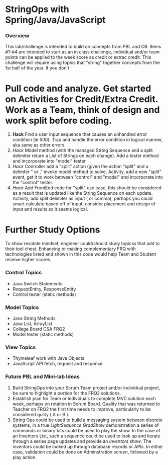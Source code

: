 # StringOps with Spring/Java/JavaScript

### Overview
This lab/challenge is intended to build on concepts from PBL and CB.  Items #1-#4 are intended to start as an in class challenge, individual and/or team points can be applied to the week score as credit or extrac credit.  This challenge will require using topics that "string" together concepts from the 1st half of the year.  If you don't 

# Pull code and analyze.  Get started on Activities for Credit/Extra Credit.  Work as a Team, think of design and work split before coding.
1.  **Hack** Find a user input sequence that causes an unhandled error condition (ie 500).  Trap and handle the error condition in logical manner, aka same as other errors.
1.  *Hack* Model method (with the managed String Sequence and a split delimiter return a List of Strings on each change).  Add a tester method and incorporate into "model" tester
1. *Hack* Controller add a "split" action (given the action "split" and a delimter "<space> or ," invoke model method to solve.  Activity, add a new "split" event, get it to work between "control" and "model" and incorporate into the "control" tester.
1. *Hack* Add FrontEnd code for "split" use case, this should be considered as a result that is updated like the String Sequence on each update.  Activity, add split delimiter as input (<space> or comma), perhaps you could smart calculate based off of input, consider placement and design of input and results so it seems logical.

# Further Study Options
To show resolute mindset, engineer could/should study topicss that add to their tool chest.  Enhancing or making complementary FRQ with technologies listed and shown in this code would help Team and Student receive higher scores.
  
### Control Topics
* Java Switch Statements
* RequestEntity, ResponseEntity
* Control tester (static methods)
### Model Topics
* Java String Methods
* Java List, ArrayList
* College Board CSA FRQ2
* Model tester (static methods)
### View Topics
* Thymeleaf work with Java Objects
* JavaScript API fetch, request and response

### Future PBL and Mini-lab Ideas
1. Build StringOps into your Scrum Team project and/or individual project, be sure to highlight a portion for the FRQ2 solutions.
1. Establish plan for Team or individuals to complete MVC solution each week, perhaps on rotation in Scrum Board.  Quality that was returned to Teacher on FRQ2 the first time needs to improve, particularly to be considered qulity ( A or B ).
1. String Ops could be used to build a messaging system between discrete systems, in a true *LightSequence GradShow* demonstration a series of commands or binary bits could be used to play the show.  In the case of an Inventors List, such a sequence could be used to look up and iterate through a series page updates and provide an *Inventors show*.  The inventors could be looked up through database records or APIs.  In either case, validation could be done on Adminstration screen, followed by a play action.
